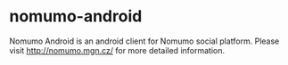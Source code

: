 nomumo-android
==============

Nomumo Android is an android client for Nomumo social platform. Please visit http://nomumo.mgn.cz/ for more detailed information.
